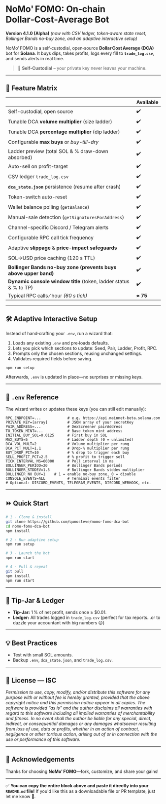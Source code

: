 # NoMo' FOMO: On‑chain Dollar‑Cost‑Average Bot

**Version 4.1.0 (Alpha)**
*(now with CSV ledger, token‑aware state reset, Bollinger Bands no-buy zone, and an adaptive interactive setup)*

NoMo' FOMO is a self‑custodial, open‑source **Dollar Cost Average (DCA)** bot for **Solana**. It buys dips, takes profits, logs every fill to **`trade_log.csv`**, and sends alerts in real time.

> 🔐 **Self‑Custodial** – your private key never leaves your machine.

---

## 🚀 Feature Matrix

|                                                                   | **Available** |
| ----------------------------------------------------------------- | ------------- |
| Self-custodial, open source                                       | ✔️            |
| Tunable DCA **volume multiplier** (size ladder)                   | ✔️            |
| Tunable DCA **percentage multiplier** (dip ladder)                | ✔️            |
| Configurable **max buys** or *buy-till-dry*                       | ✔️            |
| Ladder preview (total SOL & % draw-down absorbed)                 | ✔️            |
| Auto-sell on profit-target                                        | ✔️            |
| CSV ledger `trade_log.csv`                                        | ✔️            |
| **`dca_state.json`** persistence (resume after crash)             | ✔️            |
| Token-switch auto-reset                                           | ✔️            |
| Wallet balance polling (`getBalance`)                             | ✔️            |
| Manual-sale detection (`getSignaturesForAddress`)                 | ✔️            |
| Channel-specific Discord / Telegram alerts                        | ✔️            |
| Configurable RPC call tick frequency                              | ✔️            |
| Adaptive **slippage** & **price-impact safeguards**               | ✔️            |
| SOL→USD price caching (120 s TTL)                                 | ✔️            |
| **Bollinger Bands no-buy zone (prevents buys above upper band)**  | ✔️            |
| **Dynamic console window title** (token, ladder status & % to TP) | ✔️            |
| Typical RPC calls ∕ hour *(60 s tick)*                            | **≈ 75**      |

---

## 🛠️ Adaptive Interactive Setup

Instead of hand‑crafting your `.env`, run a wizard that:

1. Loads any existing `.env` and pre‑loads defaults.
2. Lets you pick which sections to update: Seed, Pair, Ladder, Profit, RPC.
3. Prompts only the chosen sections, reusing unchanged settings.
4. Validates required fields before saving.

```bash
npm run setup
```

Afterwards, `.env` is updated in place—no surprises or missing keys.

---

## 🔧 `.env` Reference

The wizard writes or updates these keys (you can still edit manually):

```env
RPC_ENDPOINT=...            # e.g. https://api.mainnet-beta.solana.com
PRIVATE_KEY=[array]         # JSON array of your secretKey
PAIR_ADDRESS=...            # DexScreener pairAddress
TO_TOKEN_MINT=...           # Base token mint address
INITIAL_BUY_SOL=0.0125      # First buy in SOL
MAX_BUYS=5                  # Ladder depth (0 = unlimited)
DCA_VOL_MULT=2              # Volume multiplier per rung
DCA_PCT_MULT=1.1            # Drop‑% multiplier per rung
BUY_DROP_PCT=10             # % drop to trigger each buy
SELL_PROFIT_PCT=2.5         # % profit to trigger sell
TICK_INTERVAL_MS=60000      # Poll interval in ms
BOLLINGER_PERIOD=20         # Bollinger Bands periods
BOLLINGER_STDDEV=1.5        # Bollinger Bands stddev multiplier
BOLLINGER_NO_BUY=1    # 1 = enable no-buy zone, 0 = disable
CONSOLE_EVENTS=ALL          # Terminal events filter
# Optional: DISCORD_EVENTS, TELEGRAM_EVENTS, DISCORD_WEBHOOK, etc.
```

---

## ⏩ Quick Start

```bash
# 1 · Clone & install
git clone https://github.com/qunosteve/nomo-fomo-dca-bot
cd nomo-fomo-dca-bot
npm install

# 2 · Run adaptive setup
npm run setup

# 3 · Launch the bot
npm run start

# 4 · Pull & repeat
git pull
npm install
npm run start
```

---

## 💸 Tip‑Jar & Ledger

* **Tip‑Jar:** 1 % of net profit, sends once ≥ \$0.01.
* **Ledger:** All trades logged in `trade_log.csv` (perfect for tax reports...or to dazzle your accountant with big numbers 😉)

---

## 💡 Best Practices

* Test with small SOL amounts.
* Backup `.env`, `dca_state.json`, and `trade_log.csv`.

---

## 📜 License — ISC

*Permission to use, copy, modify, and/or distribute this software for any purpose with or without fee is hereby granted, provided that the above copyright notice and this permission notice appear in all copies. The software is provided “as is” and the author disclaims all warranties with regard to this software including all implied warranties of merchantability and fitness. In no event shall the author be liable for any special, direct, indirect, or consequential damages or any damages whatsoever resulting from loss of use, data or profits, whether in an action of contract, negligence or other tortious action, arising out of or in connection with the use or performance of this software.*

---

## 🙏 Acknowledgements

Thanks for choosing **NoMo' FOMO**—fork, customize, and share your gains!

---

✅ **You can copy the entire block above and paste it directly into your `README.md` file!**
If you'd like this as a downloadable file or PR template, just let me know 🚀.
